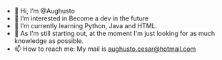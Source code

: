 - 👋 Hi, I’m @Aughusto
- 👀 I’m interested in Become a dev in the future
- 🌱 I’m currently learning Python, Java and HTML.
- 💞️ As I'm still starting out, at the moment I'm just looking for as much knowledge as possible.
- 📫 How to reach me: My mail is aughusto.cesar@hotmail.com

<!---
Aughusto/Aughusto is a ✨ special ✨ repository because its `README.md` (this file) appears on your GitHub profile.
You can click the Preview link to take a look at your changes.
--->
